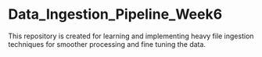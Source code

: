 # Data_Ingestion_Pipeline_Week6
This repository is created for learning and implementing heavy file ingestion techniques for smoother processing and fine tuning the data.
